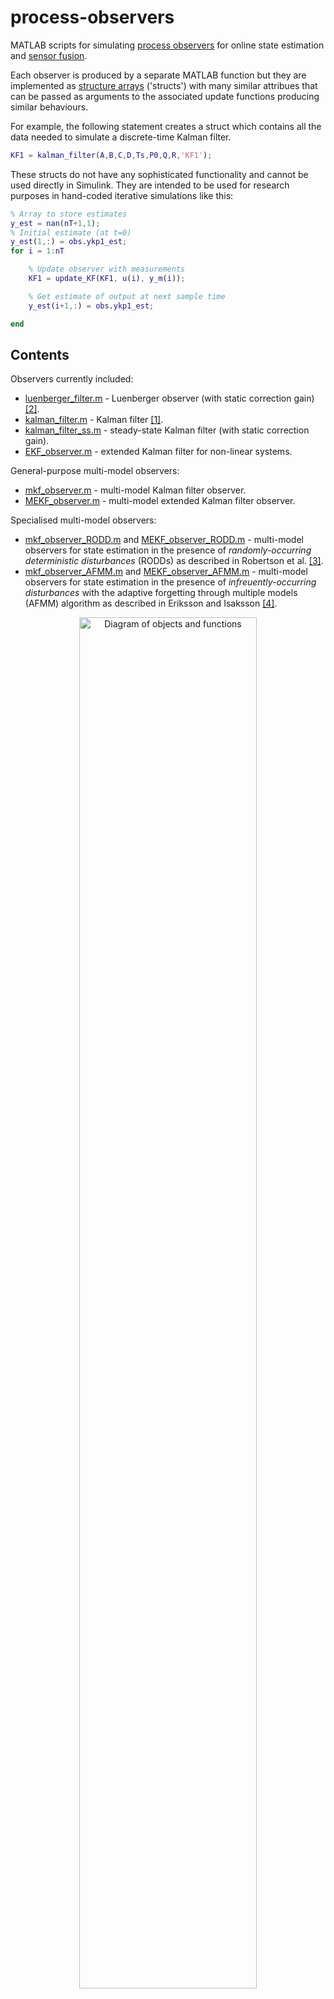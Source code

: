 # process-observers

MATLAB scripts for simulating [process observers](https://en.wikipedia.org/wiki/State_observer) for online state estimation and [sensor fusion](https://en.wikipedia.org/wiki/Sensor_fusion).  

Each observer is produced by a separate MATLAB function but they are implemented as [structure arrays](https://www.mathworks.com/help/matlab/ref/struct.html) ('structs') with many similar attribues that can be passed as arguments to the associated update functions producing similar behaviours.

For example, the following statement creates a struct which contains all the data needed to simulate a discrete-time Kalman filter.

```Matlab
KF1 = kalman_filter(A,B,C,D,Ts,P0,Q,R,'KF1');
```

These structs do not have any sophisticated functionality and cannot be used directly in Simulink.  They are intended to be used for research purposes in hand-coded iterative simulations like this:

```Matlab
% Array to store estimates
y_est = nan(nT+1,1);
% Initial estimate (at t=0)
y_est(1,:) = obs.ykp1_est;
for i = 1:nT

    % Update observer with measurements
    KF1 = update_KF(KF1, u(i), y_m(i));

    % Get estimate of output at next sample time
    y_est(i+1,:) = obs.ykp1_est;

end
```


## Contents

Observers currently included:
- [luenberger_filter.m](luenberger_filter.m) - Luenberger observer (with static correction gain) [[2]](#2).
- [kalman_filter.m](kalman_filter.m) - Kalman filter [[1]](#1).
- [kalman_filter_ss.m](kalman_filter_ss.m) - steady-state Kalman filter (with static correction gain).
- [EKF_observer.m](EKF_observer.m) - extended Kalman filter for non-linear systems.

General-purpose multi-model observers:
- [mkf_observer.m](mkf_observer.m) - multi-model Kalman filter observer.
- [MEKF_observer.m](MEKF_observer.m) - multi-model extended Kalman filter observer.

Specialised multi-model observers:
- [mkf_observer_RODD.m](mkf_observer_RODD.m) and [MEKF_observer_RODD.m](MEKF_observer_RODD.m) - multi-model observers for state estimation in the presence of *randomly-occurring deterministic disturbances* (RODDs) as described in Robertson et al. [[3]](#3).
- [mkf_observer_AFMM.m](mkf_observer_AFMM.m) and [MEKF_observer_AFMM.m](MEKF_observer_AFMM.m) - multi-model observers for state estimation in the presence of *infreuently-occurring disturbances* with the adaptive forgetting through multiple models (AFMM) algorithm as described in Eriksson and Isaksson [[4]](#4).

<p align="center">
    <img src="images/obj_struct_basic.png" alt="Diagram of objects and functions" width="75%">
</p>


## Installation

Clone this repository to your local machine and either add the root to your MATLAB path or work within the main folder.


## Minimal example

Suppose you have some input-output measurement data from a process:
```Matlab
% Measured inputs
u = [     0     0     1     1     1     1     1     1     1     1 ...
          1     1     1     1     1     1     1     1     1     1 ...
          1]';

% Output measurements
y_m = [    0.2688    0.9169   -1.1294    0.7311    0.6694 ...
           0.0032    0.5431    1.0032    2.6715    2.3024 ...
           0.2674    2.4771    1.3345    0.9487    1.3435 ...
           0.8878    0.9311    1.7401    1.7012    1.7063 ...
           1.3341]';

% Sampling period
Ts = 0.5;
```

And, suppose you know the following linear model is a good representation
of the process dynamics:

```Matlab
% Discrete-time transfer function
Gpd = tf(0.3, [1 -0.7], Ts);

% State-space representation of above process model
A = 0.7;
B = 1;
C = 0.3;
D = 0;
```

Define a Kalman filter observer for this process:
```Matlab
% Kalman filter parameters
P0 = 1000;  % estimated variance of the initial state estimate
Q = 0.01;  % estimated process noise variance
R = 0.5^2;  % estimated measurement noise variance
obs = kalman_filter(A,B,C,D,Ts,P0,Q,R,'KF1');
```

Simulate the observer and record the output estimates:
```Matlab
% Number of sample periods
nT = size(y_m,1) - 1;
% Array to store observer estimates
y_est = nan(nT,1);
% Save initial estimate (at t=0)
y_est(1,:) = obs.ykp1_est;
for i = 1:nT

    % update observer
    obs = update_KF(obs, u(i), y_m(i));

    % get estimate of output at next sample time
    y_est(i+1,:) = obs.ykp1_est;

end
```

Compare observer output estimates to measurement data
```Matlab
figure(1)
t = Ts*(0:nT)';
plot(t,y_m,'o',t,y_est,'o-')
grid on
xlabel('Time')
ylabel('Process output')
legend('y_m(k)','y_est(k)')
title("Observer estimates compared to process measurements")
```

<img src='images/siso_kf_example_plot.png' width=600>

## Other examples

See the following LiveScripts for more detailed examples of how to use the functions:

- [kalman_example_SISO.mlx](kalman_example_SISO.mlx) - Kalman filter simulation on a simple single-input, single-output system
- [RODD_code_tutorial.mlx](RODD_code_tutorial.mlx) - Kalman filter and multi-model observer examples on a 2x2 multivariable system

## Help

Most of the functions in this repository are well documented.  Use MATLAB's help command to view the help text:

```Matlab
>> help kalman_filter
```
```text
  obs = kalman_filter(A,B,C,D,Ts,P0,Q,R,label,x0)
  Creates a struct for simulating a time-varying 
  Kalman filter (with time-varying gain).
 
  Arguments:
    A, B, C, D : discrete-time system model matrices.
    Ts : sample period.
    P0 : Initial value of covariance matrix of the state
        estimates.
    Q : Process noise covariance matrix.
    R : Output measurement noise covariance matrix.
    label : string name.
    x0 : intial state estimates (optional).

```

## Testing

A number of unit test scripts are included.  You can run all the tests by running the MATLAB `runtests` command from the root directory.

## References

<a id="1">[1]</a> Kalman, R. E. (1960). A New Approach to Linear Filtering and Prediction Problems. Journal of Basic Engineering. 82: 35–45. https://doi.org/10.1115%2F1.3662552.

<a id="2">[2]</a> Luenberger, D., An Introduction to Observers. IEEE Transactions on Automatic Control 1971, 16 (6), 596–602. https://doi.org/10.1109/TAC.1971.1099826.

<a id="3">[3]</a> Robertson, D. G., Kesavan, P., & Lee, J. H. (1995). Detection and estimation of randomly occurring deterministic disturbances. Proceedings of 1995 American Control Conference - ACC 95, 6, 4453–4457. https://doi.org/10.1109/ACC.1995.532779

<a id="4">[4]</a> Eriksson, P.-G., & Isaksson, A. J. (1996). Classification of Infrequent Disturbances. IFAC Proceedings Volumes, 29(1), 6614–6619. https://doi.org/10.1016/S1474-6670(17)58744-3

